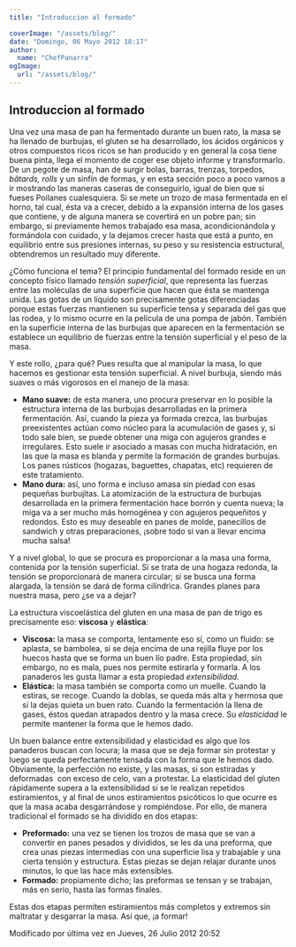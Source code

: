```yaml
---
title: "Introduccion al formado"

coverImage: "/assets/blog/"
date: "Domingo, 06 Mayo 2012 18:17"
author:
  name: "ChefPanarra"
ogImage:
  url: "/assets/blog/"
---
```


## Introduccion al formado

Una vez una masa de pan ha fermentado durante un buen rato, la masa se ha llenado de burbujas, el gluten se ha desarrollado, los ácidos orgánicos y otros compuestos ricos ricos se han producido y en general la cosa tiene buena pinta, llega el momento de coger ese objeto informe y transformarlo. De un pegote de masa, han de surgir bolas, barras, trenzas, torpedos, _bâtards, rolls_ y un sinfín de formas, y en esta sección poco a poco vamos a ir mostrando las maneras caseras de conseguirlo, igual de bien que si fueses Poilanes cualesquiera. Si se mete un trozo de masa fermentada en el horno, tal cual, ésta va a crecer, debido a la expansión interna de los gases que contiene, y de alguna manera se covertirá en un pobre pan; sin embargo, si previamente hemos trabajado esa masa, acondicionándola y formándola con cuidado, y la dejamos crecer hasta que está a punto, en equilibrio entre sus presiones internas, su peso y su resistencia estructural, obtendremos un resultado muy diferente.

¿Cómo funciona el tema? El principio fundamental del formado reside en un concepto físico llamado _tensión superficial_, que representa las fuerzas entre las moléculas de una superficie que hacen que ésta se mantenga unida. Las gotas de un líquido son precisamente gotas diferenciadas porque estas fuerzas mantienen su superficie tensa y separada del gas que las rodea, y lo mismo ocurre en la película de una pompa de jabón. También en la superficie interna de las burbujas que aparecen en la fermentación se establece un equilibrio de fuerzas entre la tensión superficial y el peso de la masa.

Y este rollo, ¿para qué? Pues resulta que al manipular la masa, lo que hacemos es gestionar esta tensión superficial. A nivel burbuja, siendo más suaves o más vigorosos en el manejo de la masa:

- **Mano suave:** de esta manera, uno procura preservar en lo posible la estructura interna de las burbujas desarrolladas en la primera fermentación. Así, cuando la pieza ya formada crezca, las burbujas preexistentes actúan como núcleo para la acumulación de gases y, si todo sale bien, se puede obtener una miga con agujeros grandes e irregulares. Esto suele ir asociado a masas con mucha hidratación, en las que la masa es blanda y permite la formación de grandes burbujas. Los panes rústicos (hogazas, baguettes, chapatas, etc) requieren de este tratamiento.
- **Mano dura:** así, uno forma e incluso amasa sin piedad con esas pequeñas burbujitas. La atomización de la estructura de burbujas desarrollada en la primera fermentación hace borrón y cuenta nueva; la miga va a ser mucho más homogénea y con agujeros pequeñitos y redondos. Esto es muy deseable en panes de molde, panecillos de sandwich y otras preparaciones, ¡sobre todo si van a llevar encima mucha salsa!

Y a nivel global, lo que se procura es proporcionar a la masa una forma, contenida por la tensión superficial. Si se trata de una hogaza redonda, la tensión se proporcionará de manera circular; si se busca una forma alargada, la tensión se dará de forma cilíndrica. Grandes planes para nuestra masa, pero ¿se va a dejar?

La estructura viscoelástica del gluten en una masa de pan de trigo es precisamente eso: **viscosa** y **elástica**:

- **Viscosa:** la masa se comporta, lentamente eso sí, como un fluido: se aplasta, se bambolea, si se deja encima de una rejilla fluye por los huecos hasta que se forma un buen lío padre. Esta propiedad, sin embargo, no es mala, pues nos permite estirarla y formarla. A los panaderos les gusta llamar a esta propiedad _extensibilidad._
- **Elástica:** la masa también se comporta como un muelle. Cuando la estiras, se recoge. Cuando la doblas, se queda más alta y hermosa que si la dejas quieta un buen rato. Cuando la fermentación la llena de gases, éstos quedan atrapados dentro y la masa crece. Su _elasticidad_ le permite mantener la forma que le hemos dado.

Un buen balance entre extensibilidad y elasticidad es algo que los panaderos buscan con locura; la masa que se deja formar sin protestar y luego se queda perfectamente tensada con la forma que le hemos dado. Obviamente, la perfección no existe, y las masas, si son estiradas y deformadas  con exceso de celo, van a protestar. La elasticidad del gluten rápidamente supera a la extensibilidad si se le realizan repetidos estiramientos, y al final de unos estiramientos psicóticos lo que ocurre es que la masa acaba desgarrándose y rompiéndose. Por ello, de manera tradicional el formado se ha dividido en dos etapas:

- **Preformado:** una vez se tienen los trozos de masa que se van a convertir en panes pesados y divididos, se les da una preforma, que crea unas piezas intermedias con una superficie lisa y trabajable y una cierta tensión y estructura. Estas piezas se dejan relajar durante unos minutos, lo que las hace más extensibles.
- **Formado:** propiamente dicho; las preformas se tensan y se trabajan, más en serio, hasta las formas finales.

Estas dos etapas permiten estiramientos más completos y extremos sin maltratar y desgarrar la masa. Así que, ¡a formar!

Modificado por última vez en Jueves, 26 Julio 2012 20:52

